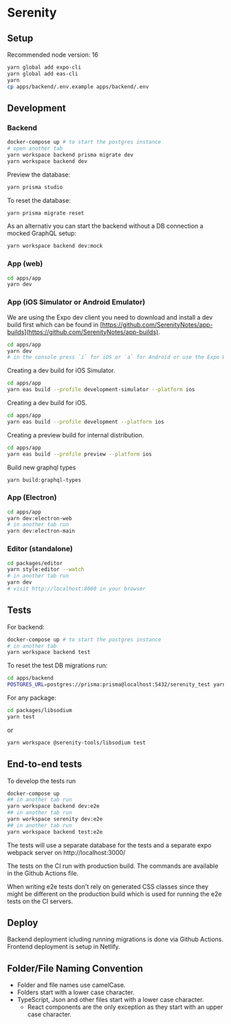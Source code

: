 # Serenity

## Setup

Recommended node version: 16

```sh
yarn global add expo-cli
yarn global add eas-cli
yarn
cp apps/backend/.env.example apps/backend/.env
```

## Development

### Backend

```sh
docker-compose up # to start the postgres instance
# open another tab
yarn workspace backend prisma migrate dev
yarn workspace backend dev
```

Preview the database:

```sh
yarn prisma studio
```

To reset the database:

```sh
yarn prisma migrate reset
```

As an alternativ you can start the backend without a DB connection a mocked GraphQL setup:

```sh
yarn workspace backend dev:mock
```

### App (web)

```sh
cd apps/app
yarn dev
```

### App (iOS Simulator or Android Emulator)

We are using the Expo dev client you need to download and install a dev build first which can be found in [https://github.com/SerenityNotes/app-builds](https://github.com/SerenityNotes/app-builds).

```sh
cd apps/app
yarn dev
# in the console press `i` for iOS or `a` for Android or use the Expo Web-interface
```

Creating a dev build for iOS Simulator.

```sh
cd apps/app
yarn eas build --profile development-simulator --platform ios
```

Creating a dev build for iOS.

```sh
cd apps/app
yarn eas build --profile development --platform ios
```

Creating a preview build for internal distribution.

```sh
cd apps/app
yarn eas build --profile preview --platform ios
```

Build new graphql types

```sh
yarn build:graphql-types
```

### App (Electron)

```sh
cd apps/app
yarn dev:electron-web
# in another tab run
yarn dev:electron-main
```

### Editor (standalone)

```sh
cd packages/editor
yarn style:editor --watch
# in another tab run
yarn dev
# visit http://localhost:8080 in your browser
```

## Tests

For backend:

```sh
docker-compose up # to start the postgres instance
# in another tab
yarn workspace backend test
```

To reset the test DB migrations run:

```sh
cd apps/backend
POSTGRES_URL=postgres://prisma:prisma@localhost:5432/serenity_test yarn prisma migrate reset
```

For any package:

```sh
cd packages/libsodium
yarn test
```

or

```sh
yarn workspace @serenity-tools/libsodium test
```

## End-to-end tests

To develop the tests run

```sh
docker-compose up
## in another tab run
yarn workspace backend dev:e2e
## in another tab run
yarn workspace serenity dev:e2e
## in another tab run
yarn workspace backend test:e2e
```

The tests will use a separate database for the tests and a separate expo webpack server on http://localhost:3000/

The tests on the CI run with production build. The commands are available in the Github Actions file.

When writing e2e tests don't rely on generated CSS classes since they might be different on the production build which is used for running the e2e tests
on the CI servers.

## Deploy

Backend deployment icluding running migrations is done via Github Actions.
Frontend deployment is setup in Netlify.

## Folder/File Naming Convention

- Folder and file names use camelCase.
- Folders start with a lower case character.
- TypeScript, Json and other files start with a lower case character.
  - React components are the only exception as they start with an upper case character.
